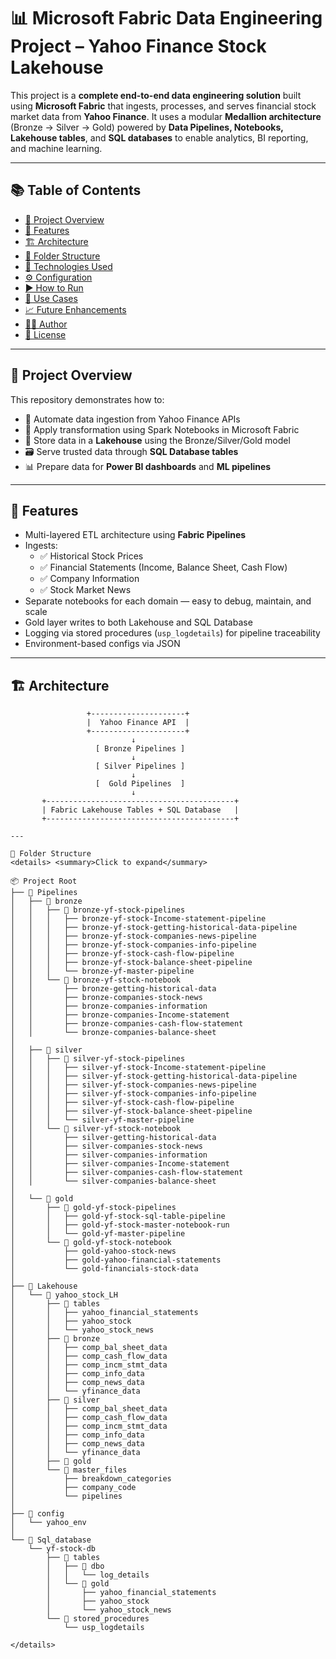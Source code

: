 # 📊 Microsoft Fabric Data Engineering Project – Yahoo Finance Stock Lakehouse

This project is a **complete end-to-end data engineering solution** built using **Microsoft Fabric** that ingests, processes, and serves financial stock market data from **Yahoo Finance**. It uses a modular **Medallion architecture** (Bronze → Silver → Gold) powered by **Data Pipelines, Notebooks, Lakehouse tables**, and **SQL databases** to enable analytics, BI reporting, and machine learning.

---

## 📚 Table of Contents

- [🚀 Project Overview](#-project-overview)
- [🎯 Features](#-features)
- [🏗️ Architecture](#️-architecture)
- [📁 Folder Structure](#-folder-structure)
- [🔧 Technologies Used](#-technologies-used)
- [⚙️ Configuration](#️-configuration)
- [▶️ How to Run](#️-how-to-run)
- [🧠 Use Cases](#-use-cases)
- [📈 Future Enhancements](#-future-enhancements)
- [🙋‍♂️ Author](#-author)
- [📄 License](#-license)

---

## 🚀 Project Overview

This repository demonstrates how to:

- 🔄 Automate data ingestion from Yahoo Finance APIs
- 🧼 Apply transformation using Spark Notebooks in Microsoft Fabric
- 🧊 Store data in a **Lakehouse** using the Bronze/Silver/Gold model
- 🗃️ Serve trusted data through **SQL Database tables**
- 📊 Prepare data for **Power BI dashboards** and **ML pipelines**

---

## 🎯 Features

- Multi-layered ETL architecture using **Fabric Pipelines**
- Ingests:
  - ✅ Historical Stock Prices
  - ✅ Financial Statements (Income, Balance Sheet, Cash Flow)
  - ✅ Company Information
  - ✅ Stock Market News
- Separate notebooks for each domain — easy to debug, maintain, and scale
- Gold layer writes to both Lakehouse and SQL Database
- Logging via stored procedures (`usp_logdetails`) for pipeline traceability
- Environment-based configs via JSON

---

## 🏗️ Architecture

```text
                 +---------------------+
                 |  Yahoo Finance API  |
                 +---------------------+
                           ↓
                   [ Bronze Pipelines ]
                           ↓
                   [ Silver Pipelines ]
                           ↓
                   [  Gold Pipelines  ]
                           ↓
       +------------------------------------------+
       | Fabric Lakehouse Tables + SQL Database   |
       +------------------------------------------+

---

📁 Folder Structure
<details> <summary>Click to expand</summary>

📦 Project Root
├── 📂 Pipelines
│   ├── 📂 bronze
│   │   ├── 📂 bronze-yf-stock-pipelines
│   │   │   ├── bronze-yf-stock-Income-statement-pipeline
│   │   │   ├── bronze-yf-stock-getting-historical-data-pipeline
│   │   │   ├── bronze-yf-stock-companies-news-pipeline
│   │   │   ├── bronze-yf-stock-companies-info-pipeline
│   │   │   ├── bronze-yf-stock-cash-flow-pipeline
│   │   │   ├── bronze-yf-stock-balance-sheet-pipeline
│   │   │   └── bronze-yf-master-pipeline
│   │   └── 📂 bronze-yf-stock-notebook
│   │       ├── bronze-getting-historical-data
│   │       ├── bronze-companies-stock-news
│   │       ├── bronze-companies-information
│   │       ├── bronze-companies-Income-statement
│   │       ├── bronze-companies-cash-flow-statement
│   │       └── bronze-companies-balance-sheet
│
│   ├── 📂 silver
│   │   ├── 📂 silver-yf-stock-pipelines
│   │   │   ├── silver-yf-stock-Income-statement-pipeline
│   │   │   ├── silver-yf-stock-getting-historical-data-pipeline
│   │   │   ├── silver-yf-stock-companies-news-pipeline
│   │   │   ├── silver-yf-stock-companies-info-pipeline
│   │   │   ├── silver-yf-stock-cash-flow-pipeline
│   │   │   ├── silver-yf-stock-balance-sheet-pipeline
│   │   │   └── silver-yf-master-pipeline
│   │   └── 📂 silver-yf-stock-notebook
│   │       ├── silver-getting-historical-data
│   │       ├── silver-companies-stock-news
│   │       ├── silver-companies-information
│   │       ├── silver-companies-Income-statement
│   │       ├── silver-companies-cash-flow-statement
│   │       └── silver-companies-balance-sheet
│
│   └── 📂 gold
│       ├── 📂 gold-yf-stock-pipelines
│       │   ├── gold-yf-stock-sql-table-pipeline
│       │   ├── gold-yf-stock-master-notebook-run
│       │   └── gold-yf-master-pipeline
│       └── 📂 gold-yf-stock-notebook
│           ├── gold-yahoo-stock-news
│           ├── gold-yahoo-financial-statements
│           └── gold-financials-stock-data
│
├── 📂 Lakehouse
│   └── 📂 yahoo_stock_LH
│       ├── 📂 tables
│       │   ├── yahoo_financial_statements
│       │   ├── yahoo_stock
│       │   └── yahoo_stock_news
│       ├── 📂 bronze
│       │   ├── comp_bal_sheet_data
│       │   ├── comp_cash_flow_data
│       │   ├── comp_incm_stmt_data
│       │   ├── comp_info_data
│       │   ├── comp_news_data
│       │   └── yfinance_data
│       ├── 📂 silver
│       │   ├── comp_bal_sheet_data
│       │   ├── comp_cash_flow_data
│       │   ├── comp_incm_stmt_data
│       │   ├── comp_info_data
│       │   ├── comp_news_data
│       │   └── yfinance_data
│       ├── 📂 gold
│       └── 📂 master_files
│           ├── breakdown_categories
│           ├── company_code
│           └── pipelines
│
├── 📂 config
│   └── yahoo_env
│
└── 📂 Sql_database
    └── yf-stock-db
        ├── 📂 tables
        │   ├── 📂 dbo
        │   │   └── log_details
        │   └── 📂 gold
        │       ├── yahoo_financial_statements
        │       ├── yahoo_stock
        │       └── yahoo_stock_news
        └── 📂 stored_procedures
            └── usp_logdetails

</details>
